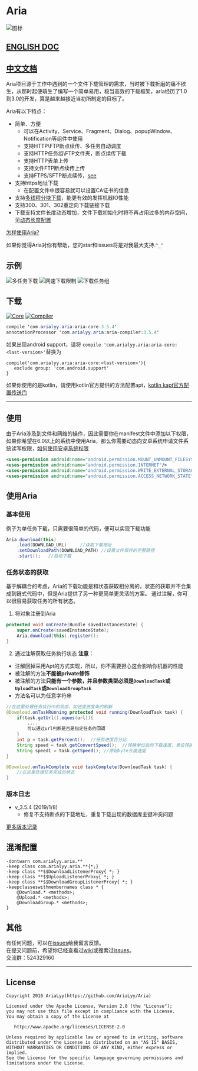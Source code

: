 # Aria
![图标](https://github.com/AriaLyy/DownloadUtil/blob/v_3.0/app/src/main/res/mipmap-hdpi/ic_launcher.png)</br>
## [ENGLISH DOC](https://github.com/AriaLyy/Aria/blob/master/ENGLISH_README.md)</br>
## [中文文档](https://aria.laoyuyu.me/aria_doc)
Aria项目源于工作中遇到的一个文件下载管理的需求，当时被下载折磨的痛不欲生，从那时起便萌生了编写一个简单易用，稳当高效的下载框架，aria经历了1.0到3.0的开发，算是越来越接近当初所制定的目标了。

Aria有以下特点：
 + 简单、方便
   - 可以在Activity、Service、Fragment、Dialog、popupWindow、Notification等组件中使用
   - 支持HTTP\FTP断点续传、多任务自动调度
   - 支持HTTP任务组\FTP文件夹，断点续传下载
   - 支持HTTP表单上传
   - 支持文件FTP断点续传上传
   - 支持FTPS/SFTP断点续传，[see](https://aria.laoyuyu.me/aria_doc/download/ftps.html)
 + 支持https地址下载
   - 在配置文件中很容易就可以设置CA证书的信息
 + 支持[多线程分块下载](https://aria.laoyuyu.me/aria_doc/start/config.html)，能更有效的发挥机器IO性能
 + 支持300、301、302重定向下载链接下载
 + 下载支持文件长度动态增加，文件下载初始化时将不再占用过多的内存空间，见[动态长度配置](https://aria.laoyuyu.me/aria_doc/start/config.html#%E4%B8%8B%E8%BD%BD%E5%8A%A8%E6%80%81%E6%96%87%E4%BB%B6%E8%AF%B4%E6%98%8E)
 
[怎样使用Aria?](#使用)

如果你觉得Aria对你有帮助，您的star和issues将是对我最大支持.`^_^`

## 示例
![多任务下载](https://github.com/AriaLyy/DownloadUtil/blob/master/img/download_img.gif)
![网速下载限制](https://github.com/AriaLyy/DownloadUtil/blob/master/img/max_speed.gif)
![下载任务组](https://github.com/AriaLyy/DownloadUtil/blob/master/img/download_group.gif)


## 下载
[![Core](https://api.bintray.com/packages/arialyy/maven/AriaApi/images/download.svg)](https://bintray.com/arialyy/maven/AriaApi/_latestVersion)
[![Compiler](https://api.bintray.com/packages/arialyy/maven/AriaCompiler/images/download.svg)](https://bintray.com/arialyy/maven/AriaCompiler/_latestVersion)

```java
compile 'com.arialyy.aria:aria-core:3.5.4'
annotationProcessor 'com.arialyy.aria:aria-compiler:3.5.4'
```
如果出现android support，请将 `compile 'com.arialyy.aria:aria-core:<last-version>'`替换为
```
compile('com.arialyy.aria:aria-core:<last-version>'){
   exclude group: 'com.android.support'
}
```
如果你使用的是kotlin，请使用kotlin官方提供的方法配置apt，[kotlin kapt官方配置传送门](https://www.kotlincn.net/docs/reference/kapt.html)

***
## 使用
由于Aria涉及到文件和网络的操作，因此需要你在manifest文件中添加以下权限，如果你希望在6.0以上的系统中使用Aria，那么你需要动态向安卓系统申请文件系统读写权限，[如何使用安卓系统权限](https://developer.android.com/training/permissions/index.html?hl=zh-cn)
```xml
<uses-permission android:name="android.permission.MOUNT_UNMOUNT_FILESYSTEMS"/>
<uses-permission android:name="android.permission.INTERNET"/>
<uses-permission android:name="android.permission.WRITE_EXTERNAL_STORAGE"/>
<uses-permission android:name="android.permission.ACCESS_NETWORK_STATE"/>
```

## 使用Aria
### 基本使用
例子为单任务下载，只需要很简单的代码，便可以实现下载功能
  ```java
  Aria.download(this)
      .load(DOWNLOAD_URL)     //读取下载地址
      .setDownloadPath(DOWNLOAD_PATH) //设置文件保存的完整路径
      .start();   //启动下载
  ```

### 任务状态的获取
基于解耦合的考虑，Aria的下载功能是和状态获取相分离的，状态的获取并不会集成到链式代码中，但是Aria提供了另一种更简单更灵活的方案。
通过注解，你可以很容易获取任务的所有状态。

1. 将对象注册到Aria
```java
protected void onCreate(Bundle savedInstanceState) {
    super.onCreate(savedInstanceState);
    Aria.download(this).register();
}
```

2. 通过注解获取任务执行状态
 **注意：**
 - 注解回掉采用Apt的方式实现，所以，你不需要担心这会影响你机器的性能
 - 被注解的方法**不能被private修饰**
 - 被注解的方法**只能有一个参数，并且参数类型必须是`DownloadTask`或`UploadTask`或`DownloadGroupTask`**
 - 方法名可以为任意字符串
 
```java
//在这里处理任务执行中的状态，如进度进度条的刷新
@Download.onTaskRunning protected void running(DownloadTask task) {
	if(task.getUrl().eques(url)){
		....
		可以通过url判断是否是指定任务的回调
	}
	int p = task.getPercent();	//任务进度百分比
    String speed = task.getConvertSpeed();	//转换单位后的下载速度，单位转换需要在配置文件中打开
   	String speed1 = task.getSpeed(); //原始byte长度速度
}

@Download.onTaskComplete void taskComplete(DownloadTask task) {
	//在这里处理任务完成的状态
}
```


### 版本日志
  + v_3.5.4 (2019/1/8)
      - 修复不支持断点的下载地址，重复下载出现的数据库主键冲突问题

[更多版本记录](https://github.com/AriaLyy/Aria/blob/master/DEV_LOG.md)

## 混淆配置
```
-dontwarn com.arialyy.aria.**
-keep class com.arialyy.aria.**{*;}
-keep class **$$DownloadListenerProxy{ *; }
-keep class **$$UploadListenerProxy{ *; }
-keep class **$$DownloadGroupListenerProxy{ *; }
-keepclasseswithmembernames class * {
    @Download.* <methods>;
    @Upload.* <methods>;
    @DownloadGroup.* <methods>;
}

```

## 其他
 有任何问题，可以在[issues](https://github.com/AriaLyy/Aria/issues)给我留言反馈。</br>
 在提交问题前，希望你已经查看过[wiki](https://aria.laoyuyu.me/aria_doc/)或搜索过[issues](https://github.com/AriaLyy/Aria/issues)。</br>
 交流群：524329160

***

License
-------

    Copyright 2016 AriaLyy(https://github.com/AriaLyy/Aria)

    Licensed under the Apache License, Version 2.0 (the "License");
    you may not use this file except in compliance with the License.
    You may obtain a copy of the License at

       http://www.apache.org/licenses/LICENSE-2.0

    Unless required by applicable law or agreed to in writing, software
    distributed under the License is distributed on an "AS IS" BASIS,
    WITHOUT WARRANTIES OR CONDITIONS OF ANY KIND, either express or implied.
    See the License for the specific language governing permissions and
    limitations under the License.










